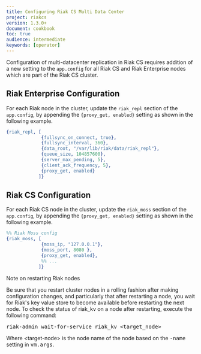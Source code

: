 ```yaml
---
title: Configuring Riak CS Multi Data Center
project: riakcs
version: 1.3.0+
document: cookbook
toc: true
audience: intermediate
keywords: [operator]
---
```


Configuration of multi-datacenter replication in Riak CS requires
addition of a new setting to the `app.config` for all Riak CS and Riak
Enterprise nodes which are part of the Riak CS cluster.

## Riak Enterprise Configuration

For each Riak node in the cluster, update the `riak_repl` section of
the `app.config`, by appending the `{proxy_get, enabled}` setting as
shown in the following example.

```erlang
{riak_repl, [
             {fullsync_on_connect, true},
             {fullsync_interval, 360},
             {data_root, "/var/lib/riak/data/riak_repl"},
             {queue_size, 104857600},
             {server_max_pending, 5},
             {client_ack_frequency, 5},
             {proxy_get, enabled}
            ]}
```

## Riak CS Configuration

For each Riak CS node in the cluster, update the `riak_moss` section
of the `app.config`, by appending the `{proxy_get, enabled}` setting
as shown in the following example.

```erlang
%% Riak Moss config
{riak_moss, [
             {moss_ip, "127.0.0.1"},
             {moss_port, 8080 },
             {proxy_get, enabled},
             %% ...
            ]}
```

<div class ="note"><div class="title">Note on restarting Riak nodes</div>
<p>Be sure that you restart cluster nodes in a rolling fashion after making
configuration changes, and particularly that after restarting a node, you
wait for Riak's key value store to become available before restarting the
next node. To check the status of riak_kv on a node after restarting, execute
the following command:</p>
<p><tt>riak-admin wait-for-service riak_kv &lt;target_node&gt;</tt></p>
<p>Where &lt;target-node&gt; is the node name of the node based on the
<tt>-name</tt> setting in <tt>vm.args</tt>.</p></div>
